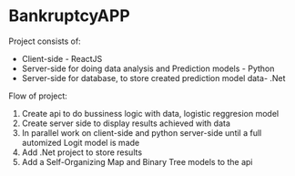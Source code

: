 # BankruptcyAPP

Project consists of:
  * Client-side - ReactJS
  * Server-side for doing data analysis and Prediction models - Python
  * Server-side for database, to store created prediction model data- .Net
  
Flow of project:
  1. Create api to do bussiness logic with data, logistic reggresion model
  2. Create server side to display results achieved with data
  3. In parallel work on client-side and python server-side until a full automized Logit model is made
  4. Add .Net project to store results
  5. Add a Self-Organizing Map and Binary Tree models to the api 
